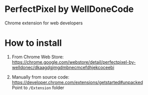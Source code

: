 PerfectPixel by WellDoneCode
============================

Chrome extension for web developers

How to install
==============

1. From Chrome Web Store:
https://chrome.google.com/webstore/detail/perfectpixel-by-welldonec/dkaagdgjmgdmbnecmcefdhjekcoceebi

2. Manually from source code:
https://developer.chrome.com/extensions/getstarted#unpacked  
Point to `/Extension` folder
